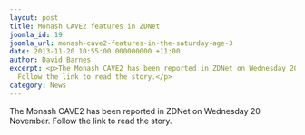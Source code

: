 ```yaml
---
layout: post
title: Monash CAVE2 features in ZDNet
joomla_id: 19
joomla_url: monash-cave2-features-in-the-saturday-age-3
date: 2013-11-20 10:55:00.000000000 +11:00
author: David Barnes
excerpt: <p>The Monash CAVE2 has been reported in ZDNet on Wednesday 20 November.
  Follow the link to read the story.</p>
category: News
---
```

<p>The Monash CAVE2 has been reported in ZDNet on Wednesday 20 November. Follow the link to read the story.</p>
